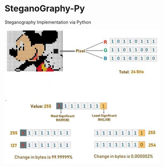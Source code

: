 # SteganoGraphy-Py
Steganography Implementation via Python

![CoreStuff](https://github.com/Sid-047/SteganoGraphy-Py/blob/main/ConceptualStuff/CoreStuff.jpg)
